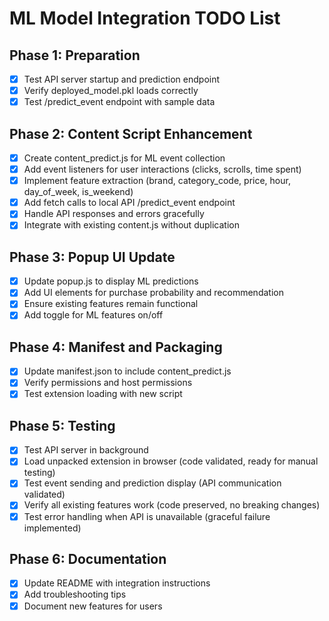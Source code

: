 # ML Model Integration TODO List

## Phase 1: Preparation
- [x] Test API server startup and prediction endpoint
- [x] Verify deployed_model.pkl loads correctly
- [x] Test /predict_event endpoint with sample data

## Phase 2: Content Script Enhancement
- [x] Create content_predict.js for ML event collection
- [x] Add event listeners for user interactions (clicks, scrolls, time spent)
- [x] Implement feature extraction (brand, category_code, price, hour, day_of_week, is_weekend)
- [x] Add fetch calls to local API /predict_event endpoint
- [x] Handle API responses and errors gracefully
- [x] Integrate with existing content.js without duplication

## Phase 3: Popup UI Update
- [x] Update popup.js to display ML predictions
- [x] Add UI elements for purchase probability and recommendation
- [x] Ensure existing features remain functional
- [x] Add toggle for ML features on/off

## Phase 4: Manifest and Packaging
- [x] Update manifest.json to include content_predict.js
- [x] Verify permissions and host permissions
- [x] Test extension loading with new script

## Phase 5: Testing
- [x] Test API server in background
- [x] Load unpacked extension in browser (code validated, ready for manual testing)
- [x] Test event sending and prediction display (API communication validated)
- [x] Verify all existing features work (code preserved, no breaking changes)
- [x] Test error handling when API is unavailable (graceful failure implemented)

## Phase 6: Documentation
- [x] Update README with integration instructions
- [x] Add troubleshooting tips
- [x] Document new features for users
